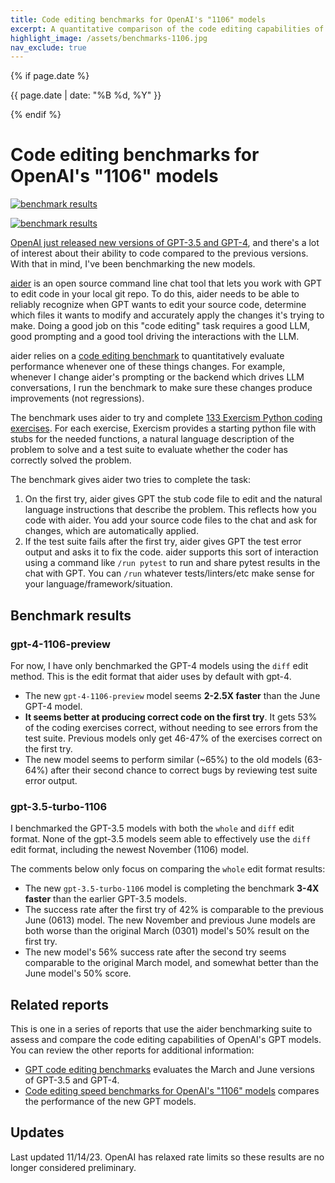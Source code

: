 ```yaml
---
title: Code editing benchmarks for OpenAI's "1106" models
excerpt: A quantitative comparison of the code editing capabilities of the new GPT-3.5 and GPT-4 versions that were released in Nov 2023.
highlight_image: /assets/benchmarks-1106.jpg
nav_exclude: true
---
```

{% if page.date %}
<p class="post-date">{{ page.date | date: "%B %d, %Y" }}</p>
{% endif %}

# Code editing benchmarks for OpenAI's "1106" models

[![benchmark results](/assets/benchmarks-1106.svg)](https://aider.chat/assets/benchmarks-1106.svg)

[![benchmark results](/assets/benchmarks-speed-1106.svg)](https://aider.chat/assets/benchmarks-speed-1106.svg)

[OpenAI just released new versions of GPT-3.5 and GPT-4](https://openai.com/blog/new-models-and-developer-products-announced-at-devday),
and there's a lot
of interest about their ability to code compared to the previous versions.
With that in mind, I've been benchmarking the new models.

[aider](https://github.com/paul-gauthier/aider)
is an open source command line chat tool that lets you work with GPT to edit
code in your local git repo.
To do this, aider needs to be able to reliably recognize when GPT wants to edit
your source code,
determine which files it wants to modify
and accurately apply the changes it's trying to make.
Doing a good job on this "code editing" task requires a good LLM, good prompting and
a good tool driving the interactions with the LLM.

aider relies on a
[code editing benchmark](https://aider.chat/docs/benchmarks.html)
to quantitatively evaluate
performance
whenever one of these things changes.
For example,
whenever I change aider's prompting or the backend which drives LLM conversations,
I run the benchmark to make sure these changes produce improvements (not regressions).

The benchmark uses aider to try and complete
[133 Exercism Python coding exercises](https://github.com/exercism/python).
For each exercise, Exercism provides a starting python file with stubs for the needed functions,
a natural language description of the problem to solve
and a test suite to evaluate whether the coder has correctly solved the problem.

The benchmark gives aider two tries to complete the task:

1. On the first try, aider gives GPT the stub code file to edit and the natural language instructions that describe the problem. This reflects how you code with aider. You add your source code files to the chat and ask for changes, which are automatically applied.
2. If the test suite fails after the first try, aider gives GPT the test error output and asks it to fix the code. aider supports this sort of interaction using a command like `/run pytest` to run and share pytest results in the chat with GPT. You can `/run` whatever tests/linters/etc make sense for your language/framework/situation.

## Benchmark results

### gpt-4-1106-preview

For now, I have only benchmarked the GPT-4 models using the `diff` edit method.
This is the edit format that aider uses by default with gpt-4.

- The new `gpt-4-1106-preview` model seems **2-2.5X faster** than the June GPT-4 model.
- **It seems better at producing correct code on the first try**. It gets
53% of the coding exercises correct, without needing to see errors from the test suite. Previous models only get 46-47% of the exercises correct on the first try.
- The new model seems to perform similar
(~65%) to the old models (63-64%) after their second chance to correct bugs by reviewing test suite error output.

### gpt-3.5-turbo-1106

I benchmarked the GPT-3.5 models with both the `whole` and `diff` edit format.
None of the gpt-3.5 models seem able to effectively use the `diff` edit format, including the newest November (1106) model.

The comments below only focus on comparing the `whole` edit format results:

- The new `gpt-3.5-turbo-1106` model is completing the benchmark **3-4X faster** than the earlier GPT-3.5 models.
- The success rate after the first try of 42% is comparable to the previous June (0613) model. The new November and previous June models are both worse than the original March (0301) model's 50% result on the first try.
- The new model's 56% success rate after the second try seems comparable to the original March model, and somewhat better than the June model's 50% score.


## Related reports

This is one in a series of reports
that use the aider benchmarking suite to assess and compare the code
editing capabilities of OpenAI's GPT models.
You can review the other reports
for additional information:

- [GPT code editing benchmarks](https://aider.chat/docs/benchmarks.html) evaluates the March and June versions of GPT-3.5 and GPT-4.
- [Code editing speed benchmarks for OpenAI's "1106" models](https://aider.chat/2023/11/06/benchmarks-speed-1106.html) compares the performance of the new GPT models.


## Updates

Last updated 11/14/23.
OpenAI has relaxed rate limits so these results are no longer considered preliminary.
